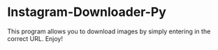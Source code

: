 # Instagram-Downloader-Py

This program allows you to download images by simply entering in the correct URL. 
Enjoy!
